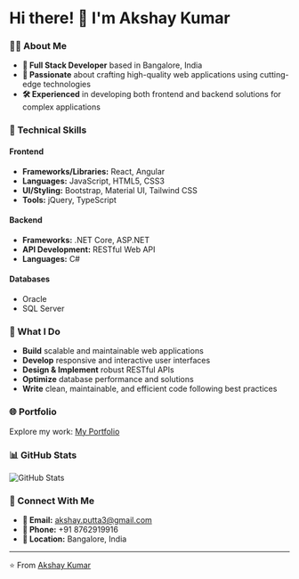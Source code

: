 # Hi there! 👋 I'm Akshay Kumar

### 👨‍💻 About Me
- **💼 Full Stack Developer** based in Bangalore, India
- **🚀 Passionate** about crafting high-quality web applications using cutting-edge technologies
- **🛠️ Experienced** in developing both frontend and backend solutions for complex applications

### 🔧 Technical Skills

#### **Frontend**
- **Frameworks/Libraries:** React, Angular
- **Languages:** JavaScript, HTML5, CSS3
- **UI/Styling:** Bootstrap, Material UI, Tailwind CSS
- **Tools:** jQuery, TypeScript

#### **Backend**
- **Frameworks:** .NET Core, ASP.NET
- **API Development:** RESTful Web API
- **Languages:** C#

#### **Databases**
- Oracle
- SQL Server

### 🎯 What I Do
- **Build** scalable and maintainable web applications
- **Develop** responsive and interactive user interfaces
- **Design & Implement** robust RESTful APIs
- **Optimize** database performance and solutions
- **Write** clean, maintainable, and efficient code following best practices

### 🌐 Portfolio
Explore my work: [My Portfolio](https://akshyakky.netlify.app/)

### 📊 GitHub Stats
![GitHub Stats](https://github-readme-stats.vercel.app/api?username=Akshyakky&show_icons=true&theme=dark)

### 🔗 Connect With Me
- **📧 Email:** [akshay.putta3@gmail.com](mailto:akshay.putta3@gmail.com)
- **📱 Phone:** +91 8762919916
- **📍 Location:** Bangalore, India

---

⭐️ From [Akshay Kumar](https://github.com/Akshyakky)
